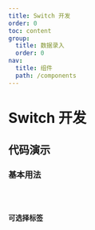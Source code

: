 ```yaml
---
title: Switch 开发
order: 0
toc: content
group:
  title: 数据录入
  order: 0
nav:
  title: 组件
  path: /components
---
```


# Switch 开发

## 代码演示

### 基本用法

<code src="./demos/basic.tsx" />

### 可选择标签

<code src="./demos/checkable.tsx" />

